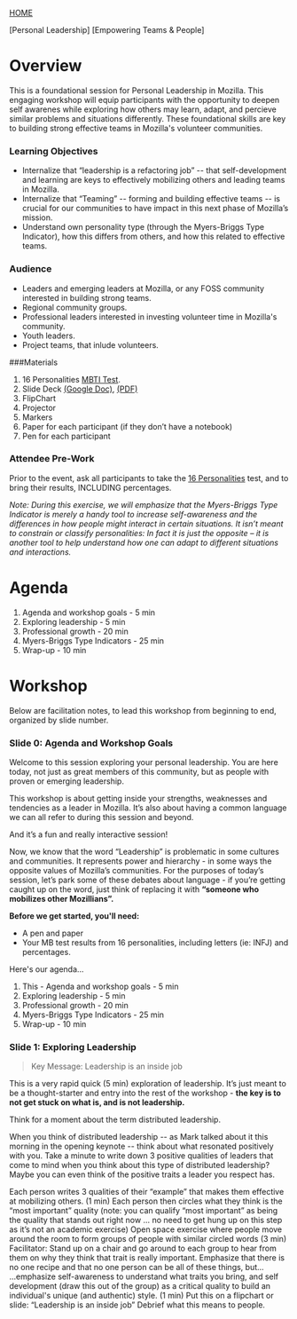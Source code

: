 [ HOME ](http://mozilla.github.io/participation-curriculum/)

[Personal Leadership] [Empowering Teams & People]

# Overview

This is a foundational session for Personal Leadership in Mozilla.  This engaging workshop will equip participants with the opportunity to deepen self awarenes while exploring how others may learn, adapt, and percieve similar problems and situations differently. These foundational skills are key to building strong effective teams in Mozilla's volunteer communities.

### Learning Objectives

 * Internalize that “leadership is a refactoring job” -- that self-development and learning are keys to effectively mobilizing others and leading teams in Mozilla.
 * Internalize that “Teaming” -- forming and building effective teams -- is crucial for our communities to have impact in this next phase of Mozilla’s mission.
 * Understand own personality type (through the Myers-Briggs Type Indicator), how this differs from others, and how this related to effective teams.
 
### Audience

* Leaders and emerging leaders at Mozilla, or any FOSS community interested in building strong teams.
* Regional community groups.
* Professional leaders interested in investing volunteer time in Mozilla's community.
* Youth leaders.
* Project teams, that inlude volunteers.

###Materials

1. 16 Personalities [MBTI Test](http://www.16personalities.com).
2. Slide Deck [(Google Doc)](https://docs.google.com/presentation/d/1tru38OUlIieZGK1n509AxVoLjwX-2G76eFOgJ4iyyEE/edit#slide=id.g106fcc9247_0_169), [(PDF)](personal-leadership.pdf)
3. FlipChart
4. Projector
5. Markers
6. Paper for each participant (if they don’t have a notebook)
7. Pen for each participant

### Attendee Pre-Work

Prior to the event, ask all participants to take the [16 Personalities](http://www.16personalities.com) test, and to bring their results, INCLUDING percentages.

*Note: During this exercise, we will emphasize that the Myers-Briggs Type Indicator is merely a handy tool to increase self-awareness and the differences in how people might interact in certain situations. It isn’t meant to constrain or classify personalities: In fact it is just the opposite – it is another tool to help understand how one can adapt to different situations and interactions.*


# Agenda

1. Agenda and workshop goals - 5 min
2. Exploring leadership - 5 min
3. Professional growth - 20 min
4. Myers-Briggs Type Indicators - 25 min
5. Wrap-up - 10 min


# Workshop

Below are facilitation notes, to lead this workshop from beginning to end, organized by slide number.


### Slide 0: Agenda and Workshop Goals

Welcome to this session exploring your personal leadership. You are here today, not just as great members of this community, but as people with proven or emerging leadership.  

This workshop is about getting inside your strengths, weaknesses and tendencies as a leader in Mozilla. It’s also about having a common language we can all refer to during this session and beyond. 

And it’s a fun and really interactive session!

Now, we know that the word “Leadership” is problematic in some cultures and communities. It represents power and hierarchy - in some ways the opposite values of Mozilla’s communities. For the purposes of today’s session, let’s park some of these debates about language - if you’re getting caught up on the word, just think of replacing it with **“someone who mobilizes other Mozillians”.**

**Before we get started, you'll need:**

* A pen and paper
* Your MB test results from 16 personalities, including letters (ie: INFJ) and percentages.

Here's our agenda...

1. This - Agenda and workshop goals - 5 min  
2. Exploring leadership - 5 min
3. Professional growth - 20 min
4. Myers-Briggs Type Indicators - 25 min
5.  Wrap-up - 10 min

### Slide 1: Exploring Leadership

> Key Message: Leadership is an inside job

This is a very rapid quick (5 min) exploration of leadership. It’s just meant to be a thought-starter and entry into the rest of the workshop - **the key is to not get stuck on what is, and is not leadership.**

Think for a moment about the term distributed leadership.

When you think of distributed leadership -- as Mark talked about it this morning in the opening keynote -- think about what resonated positively with you. Take a minute to write down 3 positive qualities of leaders that come to mind when you think about this type of distributed leadership? Maybe you can even think of the positive traits a leader you respect has.

Each person writes 3 qualities of their “example” that makes them effective at mobilizing others. (1 min)
Each person then circles what they think is the “most important” quality (note: you can qualify “most important” as being the quality that stands out right now … no need to get hung up on this step as it’s not an academic exercise)
Open space exercise where people move around the room to form groups of people with similar circled words (3 min)
Facilitator: Stand up on a chair and go around to each group to hear from them on why they think that trait is really important.
Emphasize that there is no one recipe and that no one person can be all of these things, but…
...emphasize self-awareness to understand what traits you bring, and self development (draw this out of the group) as a critical quality to build an individual's unique (and authentic) style. (1 min)
Put this on a flipchart or slide: “Leadership is an inside job”
Debrief what this means to people.













